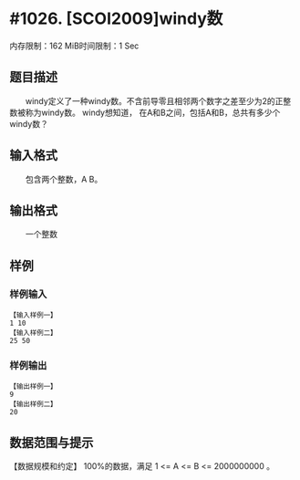 # #1026. [SCOI2009]windy数

内存限制：162 MiB时间限制：1 Sec

## 题目描述

　　windy定义了一种windy数。不含前导零且相邻两个数字之差至少为2的正整数被称为windy数。 windy想知道，
在A和B之间，包括A和B，总共有多少个windy数？

## 输入格式

　　包含两个整数，A B。

## 输出格式

　　一个整数

## 样例

### 样例输入

    
    【输入样例一】
    1 10
    【输入样例二】
    25 50
    

### 样例输出

    
    【输出样例一】
    9
    【输出样例二】
    20
    

## 数据范围与提示

【数据规模和约定】
100%的数据，满足 1 <= A <= B <= 2000000000 。
